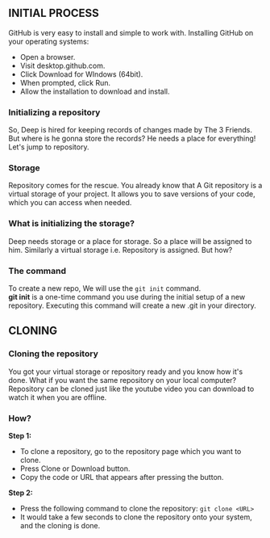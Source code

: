## **INITIAL PROCESS**
GitHub is very easy to install and simple to work with.
Installing GitHub on your operating systems:
* Open a browser.
* Visit desktop.github.com.
* Click Download for WIndows (64bit).
* When prompted, click Run.
* Allow the installation to download and install.
### **Initializing a repository**
So, Deep is hired for keeping records of changes made by The 3 Friends.
But where is he gonna store the records?
He needs a place for everything!
Let's jump to repository.
### **Storage**
Repository comes for the rescue.
You already know that
A Git repository is a virtual storage of your project.
It allows you to save versions of your code, which you can access when needed.
### **What is initializing the storage?**
Deep needs storage or a place for storage.
So a place will be assigned to him.
Similarly a virtual storage i.e. Repository is assigned.
But how?
### **The command**
To create a new repo,
We will use the `git init` command.  
**git init** is a one-time command you use during the initial setup of a new repository.
Executing this command will create a new .git in your directory.
## **CLONING**
### **Cloning the repository**
You got your virtual storage or repository ready and you know how it's done.
What if you want the same repository on your local computer?
Repository can be cloned just like the youtube video you can download to watch it when you are offline.
### **How?**
**Step 1:**
* To clone a repository, go to the repository page which you want to clone.
* Press Clone or Download button.
* Copy the code or URL that appears after pressing the button.


**Step 2:**
* Press the following command to clone the repository:
`git clone <URL>`
* It would take a few seconds to clone the repository onto your system, and the cloning is done.